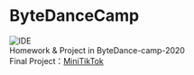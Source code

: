# ByteDanceCamp
![IDE](https://img.shields.io/badge/IDE-Android%20Studio-brightgreen)</br>
Homework & Project in ByteDance-camp-2020</br>
Final Project：[MiniTikTok](https://github.com/Kevin-Zh-CS/ByteDanceCamp/tree/master/Mini-TikTok)
